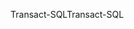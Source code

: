 <span data-ttu-id="b7e76-101">Transact-SQL</span><span class="sxs-lookup"><span data-stu-id="b7e76-101">Transact-SQL</span></span>